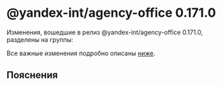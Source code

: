 # @yandex-int/agency-office 0.171.0

<!-- ЧЕЛОВЕЧЕСКОЕ ВСТУПЛЕНИЕ -->

Изменения, вошедшие в релиз @yandex-int/agency-office 0.171.0, разделены на группы:

Все важные изменения подробно описаны [ниже](#Пояснения).

## Пояснения

